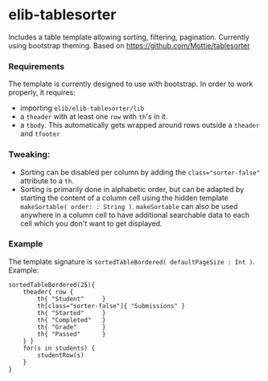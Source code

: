 elib-tablesorter
================

Includes a table template allowing sorting, filtering, pagination. Currently using bootstrap theming. Based on https://github.com/Mottie/tablesorter


### Requirements

The template is currently designed to use with bootstrap. In order to work properly, it requires:

 - importing `elib/elib-tablesorter/lib`
 - a `theader` with  at least one `row` with `th`'s in it.
 - a `tbody`. This automatically gets wrapped around rows outside a `theader` and `tfooter`

### Tweaking:

 - Sorting can be disabled per column by adding the `class="sorter-false"` attribute to a `th`.
 - Sorting is primarily done in alphabetic order, but can be adapted by starting the content of a column cell using the hidden template `makeSortable( order: : String )`. `makeSortable` can also be used anywhere in a column cell to have additional searchable data to each cell which you don't want to get displayed.
 

### Example
The template signature is `sortedTableBordered( defaultPageSize : Int )`. Example:
 
```
sortedTableBordered(25){
	theader{ row {
		th{ "Student"     }
		th[class="sorter-false"]{ "Submissions" }
		th{ "Started"     }
		th{ "Completed"   }
		th{ "Grade"       }
		th{ "Passed"      }
	} }
	for(s in students) {
		studentRow(s)
	}
}
```
